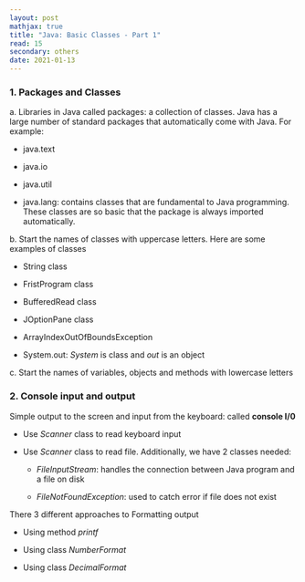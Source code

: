 ```yaml
---
layout: post
mathjax: true
title: "Java: Basic Classes - Part 1"
read: 15
secondary: others
date: 2021-01-13
---
```

### 1. Packages and Classes 

a. Libraries in Java called packages: a collection of classes. Java has a large number of standard packages that automatically come with Java. For example: 

- java.text

- java.io 

- java.util

- java.lang: contains classes that are fundamental to Java programming. These classes are so basic that the package is always imported automatically.

b. Start the names of classes with uppercase letters. Here are some examples of classes

- String class

- FristProgram class

- BufferedRead class

- JOptionPane class

- ArrayIndexOutOfBoundsException

- System.out: *System* is class and *out* is an object
  
c. Start the names of variables, objects and methods with lowercase letters

### 2. Console input and output

Simple output to the screen and input from the keyboard: called **console I/0**

- Use *Scanner* class to read keyboard input 

- Use *Scanner* class to read file. Additionally, we have 2 classes needed:

    + *FileInputStream*: handles the connection between Java program and a file on disk

    + *FileNotFoundException*: used to catch error if file does not exist

There 3 different approaches to Formatting output

- Using method *printf*

- Using class *NumberFormat*

- Using class *DecimalFormat*
